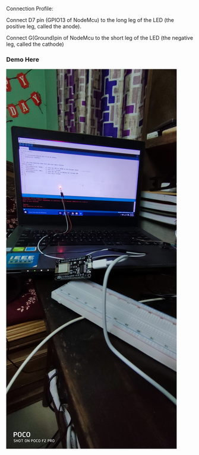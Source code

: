 Connection Profile:

Connect D7 pin (GPIO13 of NodeMcu) to the long leg of the LED (the positive leg, called the anode).

Connect G(Ground)pin of NodeMcu to the short leg of the LED (the negative leg, called the cathode) 
<h3>Demo Here</h3>
<img src = "https://github.com/SaadAhmedSalim/ESP-12E/blob/main/LED%20Testing/test.jpg">
